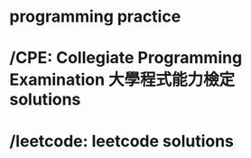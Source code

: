 # programming practice
# /CPE: Collegiate Programming Examination 大學程式能力檢定 solutions
# /leetcode: leetcode solutions
